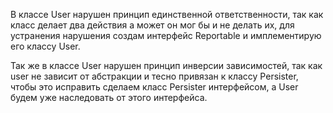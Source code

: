 В классе User нарушен принцип единственной ответственности, так как класс делает два действия а может он мог бы и не делать их, для устранения нарушения создам интерфейс Reportable и имплементирую его классу User.

Так же в классе User нарушен принцип инверсии зависимостей, так как user не зависит от абстракции и тесно привязан к классу Persister, чтобы это исправить сделаем класс Persister интерфейсом, а User будем уже наследовать от этого интерфейса.
